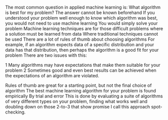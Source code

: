 The most common question in applied machine learning is: What algorithm is best for my
problem? The answer cannot be known beforehand If you understood your problem well enough
to know which algorithm was best, you would not need to use machine learning You would
simply solve your problem Machine learning techniques are for those difficult problems where a
solution must be learned from data Where traditional techniques cannot be used There are a
lot of rules of thumb about choosing algorithms For example, if an algorithm expects data of a
specific distribution and your data has that distribution, then perhaps the algorithm is a good
fit for your problem There are two issues with this:

1 Many algorithms may have expectations that make them suitable for your problem
2 Sometimes good and even best results can be achieved when the expectations of an
algorithm are violated.

Rules of thumb are great for a starting point, but not the final choice of algorithm The
best machine learning algorithm for your problem is found empirically By trial and error This
is done by evaluating a suite of algorithms of very different types on your problem, finding
what works well and doubling down on those 2-to-3 that show promise I call this approach
spot-checking.

